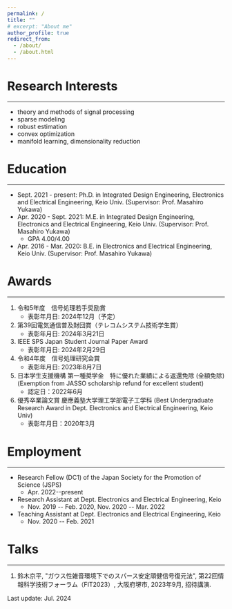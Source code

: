 ```yaml
---
permalink: /
title: ""
# excerpt: "About me"
author_profile: true
redirect_from:
  - /about/
  - /about.html
---
```



# Research Interests
---
  - theory and methods of signal processing
  - sparse modeling
  - robust estimation
  - convex optimization
  - manifold learning, dimensionality reduction


# Education
---
* Sept. 2021 - present: Ph.D. in Integrated Design Engineering, Electronics and Electrical Engineering, Keio Univ. (Supervisor: Prof. Masahiro Yukawa)
* Apr. 2020 - Sept. 2021: M.E. in Integrated Design Engineering, Electronics and Electrical Engineering, Keio Univ. (Supervisor: Prof. Masahiro Yukawa)
  * GPA 4.00/4.00
* Apr. 2016 - Mar. 2020: B.E. in Electronics and Electrical Engineering, Keio Univ. (Supervisor: Prof. Masahiro Yukawa)


# Awards
---
1. 令和5年度　信号処理若手奨励賞
   - 表彰年月日: 2024年12月（予定）
2. 第39回電気通信普及財団賞（テレコムシステム技術学生賞）
   - 表彰年月日: 2024年3月21日
3. IEEE SPS Japan Student Journal Paper Award
   - 表彰年月日: 2024年2月29日
4. 令和4年度　信号処理研究会賞
   - 表彰年月日: 2023年8月7日
5. 日本学生支援機構  第一種奨学金　特に優れた業績による返還免除 (全額免除)　 (Exemption from JASSO scholarship refund for excellent student)
   - 認定日：2022年6月
6. 優秀卒業論文賞 慶應義塾大学理工学部電子工学科 (Best Undergraduate Research Award in Dept. Electronics and Electrical Engineering, Keio Univ)
   - 表彰年月日：2020年3月


# Employment
---
- Research Fellow (DC1) of the Japan Society for the Promotion of Science (JSPS) 
  - Apr. 2022--present
- Research Assistant at Dept. Electronics and Electrical Engineering, Keio 
  - Nov. 2019 -- Feb. 2020, Nov. 2020 -- Mar. 2022
- Teaching Assistant at Dept. Electronics and Electrical Engineering, Keio 
  - Nov. 2020 -- Feb. 2021

# Talks
---
1. 鈴木京平, "ガウス性雑音環境下でのスパース安定頑健信号復元法", 第22回情報科学技術フォーラム（FIT2023）, 大阪府堺市, 2023年9月, 招待講演.




<div class="footer">
Last update: Jul. 2024
</div>
